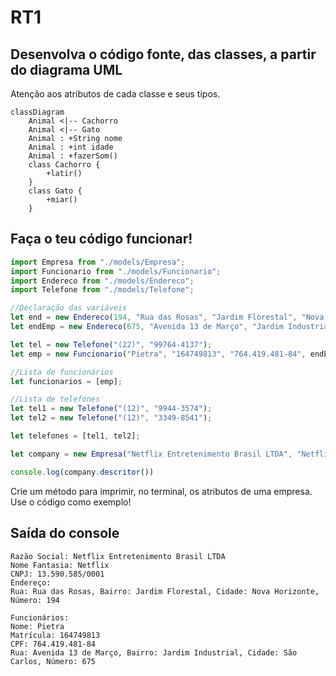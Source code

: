 # RT1

## Desenvolva o código fonte, das classes, a partir do diagrama UML

Atenção aos atributos de cada classe e seus tipos.

```mermaid
classDiagram
    Animal <|-- Cachorro
    Animal <|-- Gato
    Animal : +String nome
    Animal : +int idade
    Animal : +fazerSom()
    class Cachorro {
        +latir()
    }
    class Gato {
        +miar()
    }
```

## Faça o teu código funcionar!

```typescript
import Empresa from "./models/Empresa";
import Funcionario from "./models/Funcionario";
import Endereco from "./models/Endereco";
import Telefone from "./models/Telefone";

//Declaração das variáveis
let end = new Endereco(194, "Rua das Rosas", "Jardim Florestal", "Nova Horizonte");
let endEmp = new Endereco(675, "Avenida 13 de Março", "Jardim Industrial", "São Carlos");

let tel = new Telefone("(22)", "99764-4137");
let emp = new Funcionario("Pietra", "164749813", "764.419.481-84", endEmp, tel);

//Lista de funcionários
let funcionarios = [emp];

//Lista de telefones
let tel1 = new Telefone("(12)", "9944-3574");
let tel2 = new Telefone("(12)", "3349-8541");

let telefones = [tel1, tel2];

let company = new Empresa("Netflix Entretenimento Brasil LTDA", "Netflix", "13.590.585/0001", end, funcionarios);

console.log(company.descritor())
```

Crie um método para imprimir, no terminal, os atributos de uma empresa. Use o código como exemplo!

## Saída do console
    Razão Social: Netflix Entretenimento Brasil LTDA
    Nome Fantasia: Netflix
    CNPJ: 13.590.585/0001
    Endereço:
    Rua: Rua das Rosas, Bairro: Jardim Florestal, Cidade: Nova Horizonte, Número: 194

    Funcionários:
    Nome: Pietra
    Matrícula: 164749813
    CPF: 764.419.481-84
    Rua: Avenida 13 de Março, Bairro: Jardim Industrial, Cidade: São Carlos, Número: 675
